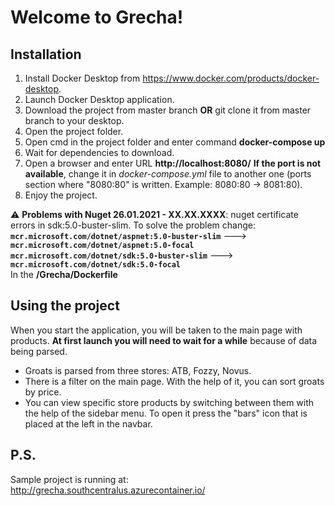 ﻿# Welcome to Grecha!

## Installation
1. Install Docker Desktop from https://www.docker.com/products/docker-desktop.
2. Launch Docker Desktop application.
3. Download the project from master branch **OR** git clone it from master branch to your desktop.
4. Open the project folder.
5. Open cmd in the project folder and enter command **docker-compose up**
6. Wait for dependencies to download.
7. Open a browser and enter URL **http://localhost:8080/**
**If the port is not available**, change it in *docker-compose.yml* file to another one (ports section where "8080:80" is written. Example: 8080:80 -> 8081:80).
8. Enjoy the project.

:warning: **Problems with Nuget 26.01.2021 - XX.XX.XXXX**: nuget certificate errors in sdk:5.0-buster-slim. To solve the problem change: 
**`mcr.microsoft.com/dotnet/aspnet:5.0-buster-slim`**  ---> **`mcr.microsoft.com/dotnet/aspnet:5.0-focal`** 
**`mcr.microsoft.com/dotnet/sdk:5.0-buster-slim`** --->  **`mcr.microsoft.com/dotnet/sdk:5.0-focal`**  
In the **/Grecha/Dockerfile** 

## Using the project
When you start the application, you will be taken to the main page with products. **At first launch you will need to wait for a while** because of data being parsed.

 - Groats is parsed from three stores: ATB, Fozzy, Novus.
 - There is a filter on the main page. With the help of it, you can sort groats by price.
 - You can view specific store products by switching between them with the help of the sidebar menu. To open it press the "bars" icon that is placed at the left in the navbar.

## P.S.
Sample project is running at: http://grecha.southcentralus.azurecontainer.io/

